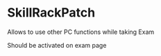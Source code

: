 # SkillRackPatch
Allows to use other PC functions while taking Exam

Should be activated on exam page
